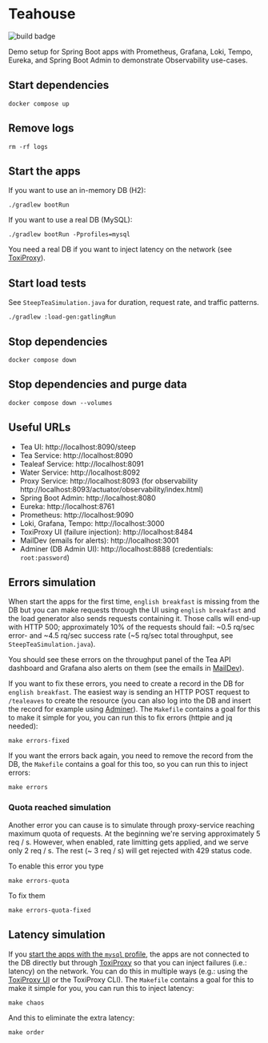 # Teahouse

![build badge](https://github.com/jonatan-ivanov/teahouse/actions/workflows/gradle.yml/badge.svg)

Demo setup for Spring Boot apps with Prometheus, Grafana, Loki, Tempo, Eureka, and Spring Boot Admin to demonstrate Observability use-cases.

## Start dependencies

```shell
docker compose up
```

## Remove logs

```shell
rm -rf logs
```

## Start the apps
If you want to use an in-memory DB (H2):
```shell
./gradlew bootRun
```

If you want to use a real DB (MySQL):
```shell
./gradlew bootRun -Pprofiles=mysql
```
You need a real DB if you want to inject latency on the network (see [ToxiProxy](#useful-urls)).

## Start load tests

See `SteepTeaSimulation.java` for duration, request rate, and traffic patterns.

```shell
./gradlew :load-gen:gatlingRun
```

## Stop dependencies

```shell
docker compose down
```

## Stop dependencies and purge data

```shell
docker compose down --volumes
```

## Useful URLs

- Tea UI: http://localhost:8090/steep
- Tea Service: http://localhost:8090
- Tealeaf Service: http://localhost:8091
- Water Service: http://localhost:8092
- Proxy Service: http://localhost:8093 (for observability http://localhost:8093/actuator/observability/index.html)
- Spring Boot Admin: http://localhost:8080
- Eureka: http://localhost:8761
- Prometheus: http://localhost:9090
- Loki, Grafana, Tempo: http://localhost:3000
- ToxiProxy UI (failure injection): http://localhost:8484
- MailDev (emails for alerts): http://localhost:3001
- Adminer (DB Admin UI): http://localhost:8888 (credentials: `root:password`)

## Errors simulation

When start the apps for the first time, `english breakfast` is missing from the DB but you can make requests through the UI using `english breakfast` and the load generator also sends requests containing it. Those calls will end-up with HTTP 500; approximately 10% of the requests should fail: ~0.5 rq/sec error- and ~4.5 rq/sec success rate (~5 rq/sec total throughput, see `SteepTeaSimulation.java`).

You should see these errors on the throughput panel of the Tea API dashboard and Grafana also alerts on them (see the emails in [MailDev](#useful-urls)).

If you want to fix these errors, you need to create a record in the DB for `english breakfast`. The easiest way is sending an HTTP POST request to `/tealeaves` to create the resource (you can also log into the DB and insert the record for example using [Adminer](#useful-urls)). The `Makefile` contains a goal for this to make it simple for you, you can run this to fix errors (httpie and jq needed):

```shell
make errors-fixed
```

If you want the errors back again, you need to remove the record from the DB, the `Makefile` contains a goal for this too, so you can run this to inject errors:

```shell
make errors
```

### Quota reached simulation

Another error you can cause is to simulate through proxy-service reaching maximum quota of requests. At the beginning we're serving approximately 5 req / s. However, when enabled, rate limitting gets applied, and we serve only 2 req / s. The rest (~ 3 req / s) will get rejected with 429 status code.

To enable this error you type

```shell
make errors-quota
```

To fix them

```shell
make errors-quota-fixed
```

## Latency simulation

If you [start the apps with the `mysql` profile](#start-the-apps), the apps are not connected to the DB directly but through [ToxiProxy](#useful-urls) so that you can inject failures (i.e.: latency) on the network. You can do this in multiple ways (e.g.: using the [ToxiProxy UI](#useful-urls) or the ToxiProxy CLI). The `Makefile` contains a goal for this to make it simple for you, you can run this to inject latency:

```shell
make chaos
```

And this to eliminate the extra latency:

```shell
make order
```
